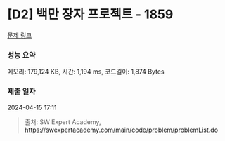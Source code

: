# [D2] 백만 장자 프로젝트 - 1859 

[문제 링크](https://swexpertacademy.com/main/code/problem/problemDetail.do?contestProbId=AV5LrsUaDxcDFAXc) 

### 성능 요약

메모리: 179,124 KB, 시간: 1,194 ms, 코드길이: 1,874 Bytes

### 제출 일자

2024-04-15 17:11



> 출처: SW Expert Academy, https://swexpertacademy.com/main/code/problem/problemList.do